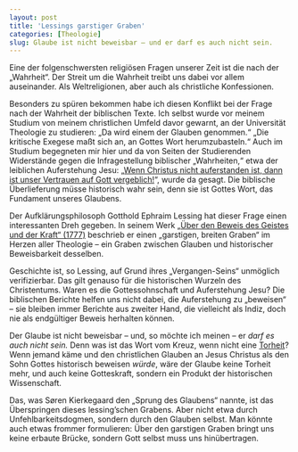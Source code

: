 ```yaml
---
layout: post
title: 'Lessings garstiger Graben'
categories: [Theologie]
slug: Glaube ist nicht beweisbar – und er darf es auch nicht sein.
---
```


Eine der folgenschwersten religiösen Fragen unserer Zeit ist die nach der „Wahrheit“. Der Streit um die Wahrheit treibt uns dabei vor allem auseinander. Als Weltreligionen, aber auch als christliche Konfessionen.

Besonders zu spüren bekommen habe ich diesen Konflikt bei der Frage nach der Wahrheit der biblischen Texte. Ich selbst wurde vor meinem Studium von meinem christlichen Umfeld davor gewarnt, an der Universität Theologie zu studieren: „Da wird einem der Glauben genommen.“ „Die kritische Exegese maßt sich an, an Gottes Wort herumzubasteln.“ Auch im Studium begegneten mir hier und da von Seiten der Studierenden Widerstände gegen die Infragestellung biblischer „Wahrheiten,“ etwa der leiblichen Auferstehung Jesu: [„Wenn Christus nicht auferstanden ist, dann ist unser Vertrauen auf Gott vergeblich!](http://www.bibleserver.com/text/NLB/1.Korinther15,14)“, wurde da gesagt. Die biblische Überlieferung müsse historisch wahr sein, denn sie ist Gottes Wort, das Fundament unseres Glaubens.

Der Aufklärungsphilosoph Gotthold Ephraim Lessing hat dieser Frage einen interessanten Dreh gegeben. In seinem Werk [„Über den Beweis des Geistes und der Kraft“ (1777)](http://de.wikipedia.org/wiki/Über_den_Beweis_des_Geistes_und_der_Kraft) beschrieb er einen „garstigen, breiten Graben“ im Herzen aller Theologie – ein Graben zwischen Glauben und historischer Beweisbarkeit desselben.

Geschichte ist, so Lessing, auf Grund ihres „Vergangen-Seins“ unmöglich verifizierbar. Das gilt genauso für die historischen Wurzeln des Christentums. Waren es die Gottessohnschaft und Auferstehung Jesu? Die biblischen Berichte helfen uns nicht dabei, die Auferstehung zu „beweisen“ – sie bleiben immer Berichte aus zweiter Hand, die vielleicht als Indiz, doch nie als endgültiger Beweis herhalten können.

Der Glaube ist nicht beweisbar – und, so möchte ich meinen – er *darf es auch nicht sein.* Denn was ist das Wort vom Kreuz, wenn nicht eine [Torheit](http://www.bibleserver.com/text/LUT/1.Korinther1)? Wenn jemand käme und den christlichen Glauben an Jesus Christus als den Sohn Gottes historisch beweisen *würde*, wäre der Glaube keine Torheit mehr, und auch keine Gotteskraft, sondern ein Produkt der historischen Wissenschaft.

Das, was Søren Kierkegaard den „Sprung des Glaubens“ nannte, ist das Überspringen dieses lessing’schen Grabens. Aber nicht etwa durch Unfehlbarkeitsdogmen, sondern durch den Glauben selbst. Man könnte auch etwas frommer formulieren: Über den garstigen Graben bringt uns keine erbaute Brücke, sondern Gott selbst muss uns hinübertragen.